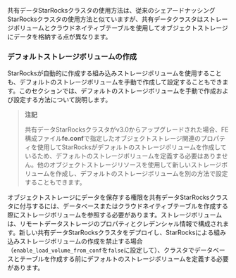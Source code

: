
共有データStarRocksクラスタの使用方法は、従来のシェアードナッシングStarRocksクラスタの使用方法と似ていますが、共有データクラスタはストレージボリュームとクラウドネイティブテーブルを使用してオブジェクトストレージにデータを格納する点が異なります。

### デフォルトストレージボリュームの作成

StarRocksが自動的に作成する組み込みストレージボリュームを使用することも、デフォルトのストレージボリュームを手動で作成して設定することもできます。このセクションでは、デフォルトのストレージボリュームを手動で作成および設定する方法について説明します。

> **注記**
>
> 共有データStarRocksクラスタがv3.0からアップグレードされた場合、FE構成ファイル**fe.conf**で指定したオブジェクトストレージ関連のプロパティを使用してStarRocksがデフォルトのストレージボリュームを作成しているため、デフォルトのストレージボリュームを定義する必要はありません。他のオブジェクトストレージリソースを使用して新しいストレージボリュームを作成し、デフォルトのストレージボリュームを別の方法で設定することもできます。

オブジェクトストレージにデータを保存する権限を共有データStarRocksクラスタに付与するには、データベースまたはクラウドネイティブテーブルを作成する際にストレージボリュームを参照する必要があります。ストレージボリュームは、リモートデータストレージのプロパティとクレデンシャル情報で構成されます。新しい共有データStarRocksクラスタをデプロイし、StarRocksによる組み込みストレージボリュームの作成を禁止する場合（`enable_load_volume_from_conf`を`false`に設定して）、クラスタでデータベースとテーブルを作成する前にデフォルトのストレージボリュームを定義する必要があります。

